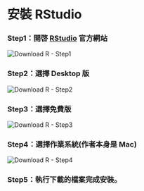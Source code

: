 # 安裝 RStudio

### Step1：開啓 [RStudio](http://www.rstudio.com/) 官方網站

![Download R - Step1](https://dl.dropboxusercontent.com/u/42522448/R/basic/download-5.png)

### Step2：選擇 Desktop 版

![Download R - Step2](https://dl.dropboxusercontent.com/u/42522448/R/basic/download-6.png)

### Step3：選擇免費版

![Download R - Step3](https://dl.dropboxusercontent.com/u/42522448/R/basic/download-7.png)

### Step4：選擇作業系統(作者本身是 Mac)

![Download R - Step4](https://dl.dropboxusercontent.com/u/42522448/R/basic/download-8.png)

### Step5：執行下載的檔案完成安裝。